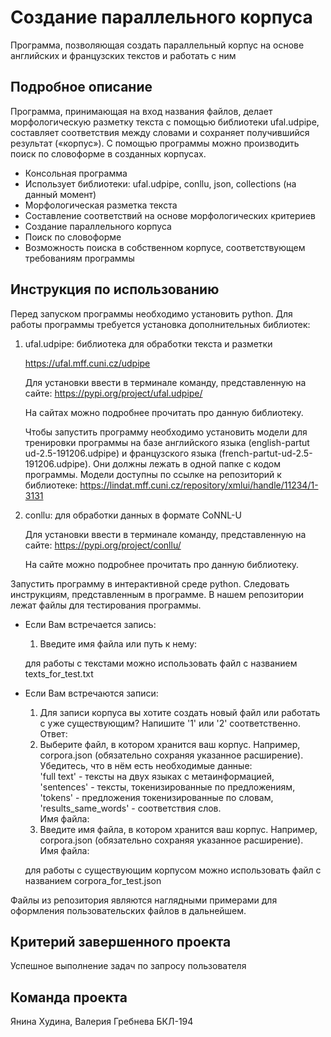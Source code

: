 # Создание параллельного корпуса

Программа, позволяющая создать параллельный корпус на основе английских и французских текстов и работать с ним

## Подробное описание

Программа, принимающая на вход названия файлов, делает морфологическую разметку текста с помощью 
библиотеки ufal.udpipe, составляет соответствия между словами и сохраняет получившийся результат («корпус»). С помощью 
программы можно производить поиск по словоформе в созданных корпусах.

- Консольная программа
- Использует библиотеки: ufal.udpipe, conllu, json, collections (на данный момент)
- Морфологическая разметка текста
- Составление соответствий на основе морфологических критериев
- Создание параллельного корпуса
- Поиск по словоформе
- Возможность поиска в собственном корпусе, соответствующем требованиям программы

## Инструкция по использованию

Перед запуском программы необходимо установить python.
Для работы программы требуется установка дополнительных библиотек:

1. ufal.udpipe: библиотека для обработки текста и разметки

   https://ufal.mff.cuni.cz/udpipe

   Для установки ввести в терминале команду, представленную на сайте: https://pypi.org/project/ufal.udpipe/

   На сайтах можно подробнее прочитать про данную библиотеку.

   Чтобы запустить программу необходимо установить модели для тренировки программы на базе английского языка (english-partut
ud-2.5-191206.udpipe) и французского языка (french-partut-ud-2.5-191206.udpipe). Они должны лежать в одной папке с кодом
программы.
Модели доступны по ссылке на репозиторий к библиотеке: https://lindat.mff.cuni.cz/repository/xmlui/handle/11234/1-3131

2. conllu: для обработки данных в формате CoNNL-U

   Для установки ввести в терминале команду, представленную на сайте: https://pypi.org/project/conllu/

   На сайте можно подробнее прочитать про данную библиотеку.


Запустить программу в интерактивной среде python. Следовать инструкциям, представленным в программе. В нашем репозитории лежат
файлы для тестирования программы.

- Если Вам встречается запись:

   1. Введите имя файла или путь к нему:

   для работы с текстами можно использовать файл с названием texts_for_test.txt

- Если Вам встречаются записи:

   1. Для записи корпуса вы хотите создать новый файл или работать с уже существующим? Напишите '1' или '2'
соответственно.  
Ответ:
   2. Выберите файл, в котором хранится ваш корпус. Например, corpora.json (обязательно сохраняя указанное
расширение).  
Убедитесь, что в нём есть необходимые данные:  
'full text' - тексты на двух языках с метаинформацией,  
'sentences' - тексты, токенизированные по предложениям,  
'tokens' - предложения токенизированные по словам,  
'results_same_words' - соответствия слов.  
Имя файла:
   3. Введите имя файла, в котором хранится ваш корпус. Например, corpora.json (обязательно сохраняя указанное расширение).  
Имя файла:

   для работы с существующим корпусом можно использовать файл с названием corpora_for_test.json

Файлы из репозитория являются наглядными примерами для оформления пользовательских файлов в дальнейшем.

## Критерий завершенного проекта

Успешное выполнение задач по запросу пользователя

## Команда проекта

Янина Худина, Валерия Гребнева
БКЛ-194
